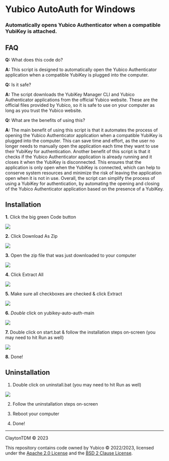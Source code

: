 # Yubico AutoAuth for Windows

### Automatically opens Yubico Authenticator when a compatible YubiKey is attached.

## FAQ

**Q:** What does this code do?

**A:** This script is designed to automatically open the Yubico Authenticator application when a compatible YubiKey is plugged into the computer.


**Q:** Is it safe?

**A:** The script downloads the YubiKey Manager CLI and Yubico Authenticator applications from the official Yubico website. These are the official files provided by Yubico, so it is safe to use on your computer as long as you trust the Yubico website.


**Q:** What are the benefits of using this?

**A:** The main benefit of using this script is that it automates the process of opening the Yubico Authenticator application when a compatible YubiKey is plugged into the computer. This can save time and effort, as the user no longer needs to manually open the application each time they want to use their YubiKey for authentication. Another benefit of this script is that it checks if the Yubico Authenticator application is already running and it closes it when the YubiKey is disconnected. This ensures that the application is only open when the YubiKey is connected, which can help to conserve system resources and minimize the risk of leaving the application open when it is not in use. Overall, the script can simplify the process of using a YubiKey for authentication, by automating the opening and closing of the Yubico Authenticator application based on the presence of a YubiKey.

## Installation

**1.** Click the big green Code button

<img src="https://cdn.clickette.net/brave_8wcEdot6P9/direct" style="max-width: 50%;">

**2.** Click Download As Zip

<img src="https://cdn.clickette.net/brave_JgWe9Om1xw/direct" style="max-width: 50%;">

**3.** Open the zip file that was just downloaded to your computer

<img src="https://cdn.clickette.net/5kVMW97DTt/direct" style="max-width: 50%;">

**4.** Click Extract All

<img src="https://cdn.clickette.net/explorer_LBdFOd2i0a/direct" style="max-width: 50%;">

**5.** Make sure all checkboxes are checked & click Extract

<img src="https://cdn.clickette.net/explorer_omdOHJW5AE/direct" style="max-width: 50%;">

**6.** *Double* click on yubikey-auto-auth-main

<img src="https://cdn.clickette.net/explorer_8yLfQ1Ylpv/direct" style="max-width: 50%;">

**7.** Double click on start.bat & follow the installation steps on-screen (you may need to hit Run as well)

<img src="https://cdn.clickette.net/explorer_nzCyQn6lof/direct" style="max-width: 50%;">

**8.** Done!

## Uninstallation

1. Double click on uninstall.bat (you may need to hit Run as well)

<img src="https://cdn.clickette.net/explorer_zxfT2EHq2U/direct">

2. Follow the uninstallation steps on-screen

3. Reboot your computer

4. Done!

--------------------

ClaytonTDM © 2023

This repository contains code owned by Yubico © 2022/2023, licensed under the [Apache 2.0 License](https://github.com/Yubico/yubioath-flutter/blob/main/LICENSE) and the [BSD 2 Clause License](https://github.com/Yubico/yubikey-manager/blob/main/COPYING).
